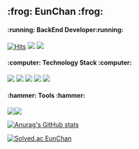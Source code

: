 <h2>:frog: EunChan :frog:</h2>
<h4>:running: BackEnd Developer:running:</h4>

[![Hits](https://hits.seeyoufarm.com/api/count/incr/badge.svg?url=https%3A%2F%2Fgithub.com%2FEunChanNam&count_bg=%233DC849&title_bg=%23555555&icon=github.svg&icon_color=%23FFFFFF&title=GitHub&edge_flat=false)](https://hits.seeyoufarm.com) <a href="https://www.instagram.com/left_chan/"><img src="https://img.shields.io/badge/Instagram-FF69B4?style=flat-square&logo=Instagram&logoColor=white"/></a> <img src="https://img.shields.io/badge/Gmail-FF8C00?style=flat-square&logo=Gmail&logoColor=white"/>



<h4>:computer: Technology Stack :computer:</h4>

<img src="https://img.shields.io/badge/JAVA-A52A2A?style=flat&logo=java&logoColor=white"/> <img src="https://img.shields.io/badge/Mysql-4479A1?style=flat&logo=mysql&logoColor=white"> <img src="https://img.shields.io/badge/Spring-6DB33F?style=flat&logo=Spring&logoColor=white"/> <img src="https://img.shields.io/badge/Spring Boot-6DB33F?style=flat&logo=Spring Boot&logoColor=white"/> <img src="https://img.shields.io/badge/JPA-FF00FF?style=flat&logo=&logoColor=white"/>

<h4>:hammer: Tools :hammer:</h4>

<img src="https://img.shields.io/badge/Github-181717?style=flat&logo=github&logoColor=white"/><img src="https://img.shields.io/badge/Intellij-000000?style=flat&logo=Intellij IDEA&logoColor=white"/> 


[![Anurag's GitHub stats](https://github-readme-stats.vercel.app/api?username=EunChanNam&show_icons=true&theme=onedark)](https://github.com/EunChanNam/github-readme-stats)
  
[![Solved.ac EunChan](http://mazassumnida.wtf/api/v2/generate_badge?boj=namhm23)](https://solved.ac/namhm23)

<!--
**EunChanNam/EunChanNam** is a ✨ _special_ ✨ repository because its `README.md` (this file) appears on your GitHub profile.

Here are some ideas to get you started:

- 🔭 I’m currently working on ...
- 🌱 I’m currently learning ...
- 👯 I’m looking to collaborate on ...
- 🤔 I’m looking for help with ...
- 💬 Ask me about ...
- 📫 How to reach me: ...
- 😄 Pronouns: ...
- ⚡ Fun fact: ...
-->
